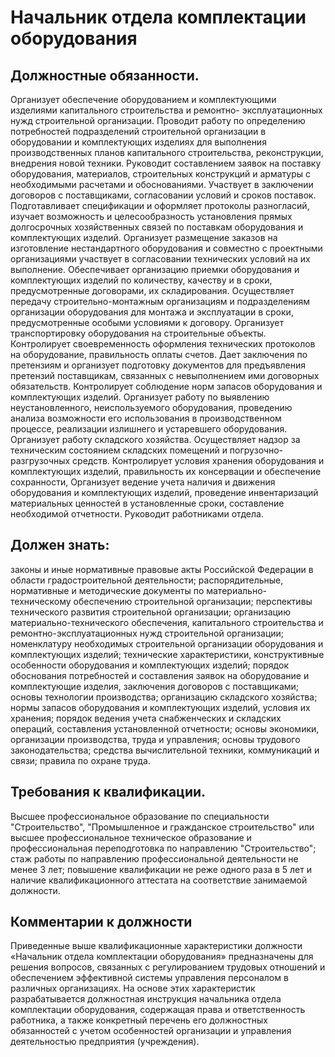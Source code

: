 # Начальник отдела комплектации оборудования

## Должностные обязанности.
Организует обеспечение оборудованием и
комплектующими изделиями капитального строительства и ремонтно-
эксплуатационных нужд строительной организации. Проводит работу по определению
потребностей подразделений строительной организации в оборудовании и
комплектующих изделиях для выполнения производственных планов капитального
строительства, реконструкции, внедрения новой техники. Руководит составлением
заявок на поставку оборудования, материалов, строительных конструкций и
арматуры с необходимыми расчетами и обоснованиями. Участвует в заключении
договоров с поставщиками, согласовании условий и сроков поставок.
Подготавливает спецификации и оформляет протоколы разногласий, изучает
возможность и целесообразность установления прямых долгосрочных хозяйственных
связей по поставкам оборудования и комплектующих изделий. Организует
размещение заказов на изготовление нестандартного оборудования и совместно с
проектными организациями участвует в согласовании технических условий на их
выполнение. Обеспечивает организацию приемки оборудования и комплектующих
изделий по количеству, качеству и в сроки, предусмотренные договорами, их
складирования. Осуществляет передачу строительно-монтажным организациям и
подразделениям организации оборудования для монтажа и эксплуатации в сроки,
предусмотренные особыми условиями к договору. Организует транспортировку
оборудования на строительные объекты. Контролирует своевременность оформления
технических протоколов на оборудование, правильность оплаты счетов. Дает
заключения по претензиям и организует подготовку документов для предъявления
претензий поставщикам, связанных с невыполнением ими договорных обязательств.
Контролирует соблюдение норм запасов оборудования и комплектующих изделий.
Организует работу по выявлению неустановленного, неиспользуемого оборудования,
проведению анализа возможности его использования в производственном процессе,
реализации излишнего и устаревшего оборудования. Организует работу складского
хозяйства. Осуществляет надзор за техническим состоянием складских помещений и
погрузочно-разгрузочных средств. Контролирует условия хранения оборудования и
комплектующих изделий, правильность их консервации и обеспечение сохранности,
Организует ведение учета наличия и движения оборудования и комплектующих
изделий, проведение инвентаризаций материальных ценностей в установленные
сроки, составление необходимой отчетности. Руководит работниками отдела.

## Должен знать:
законы и иные нормативные правовые акты Российской Федерации
в области градостроительной деятельности; распорядительные, нормативные и
методические документы по материально-техническому обеспечению строительной
организации; перспективы технического развития строительной организации;
организацию материально-технического обеспечения, капитального строительства и
ремонтно-эксплуатационных нужд строительной организации; номенклатуру
необходимых строительной организации оборудования и комплектующих изделий;
технические характеристики, конструктивные особенности оборудования и
комплектующих изделий; порядок обоснования потребностей и составления заявок
на оборудование и комплектующие изделия, заключения договоров с поставщиками;
основы технологии производства; организацию складского хозяйства; нормы
запасов оборудования и комплектующих изделий, условия их хранения; порядок
ведения учета снабженческих и складских операций, составления установленной
отчетности; основы экономики, организации производства, труда и управления;
основы трудового законодательства; средства вычислительной техники,
коммуникаций и связи; правила по охране труда.

## Требования к квалификации.
Высшее профессиональное образование по
специальности "Строительство", "Промышленное и гражданское строительство" или
высшее профессиональное техническое образование и профессиональная
переподготовка по направлению "Строительство"; стаж работы по направлению
профессиональной деятельности не менее 3 лет; повышение квалификации не реже
одного раза в 5 лет и наличие квалификационного аттестата на соответствие
занимаемой должности.

## Комментарии к должности

Приведенные выше квалификационные характеристики должности «Начальник отдела
комплектации оборудования» предназначены для решения вопросов, связанных с
регулированием трудовых отношений и обеспечением эффективной системы
управления персоналом в различных организациях. На основе этих характеристик
разрабатывается должностная инструкция начальника отдела комплектации
оборудования, содержащая права и ответственность работника, а также конкретный
перечень его должностных обязанностей с учетом особенностей организации и
управления деятельностью предприятия (учреждения).

